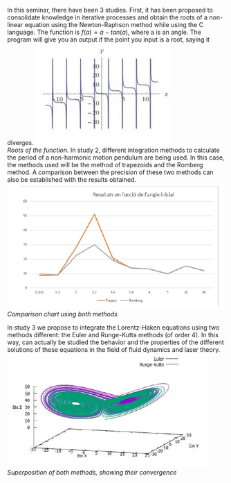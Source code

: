 In this seminar, there have been 3 studies. First, it has been proposed to consolidate knowledge in iterative processes and obtain
the roots of a non-linear equation using the Newton-Raphson method while using the C language. The function is $f(a)=a-tan(a)$, where a is an angle. The program will give you an output if the point you input is a root, saying it diverges. 
![project1](roots.jpg)\
*Roots of the function.*
In study 2, different integration methods to calculate the period
of a non-harmonic motion pendulum are being used. In this case, the methods used will be the method of
trapezoids and the Romberg method. A comparison between the precision of these two
methods can also be established with the results obtained.
![project2](romberg.jpg)\
*Comparison chart using both methods*

In study 3 we propose to integrate the Lorentz-Haken equations using two methods
different: the Euler and Runge-Kutta methods (of order 4). In this way, can actually be studied the behavior
and the properties of the different solutions of these equations in the field of fluid dynamics and laser theory.
![project3](euler_rugekutta.jpg)\
*Superposition of both methods, showing their convergence*

